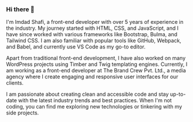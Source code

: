 ### Hi there 👋


I'm Imdad Shafi, a front-end developer with over 5 years of experience in the industry. My journey started with HTML, CSS, and JavaScript, and I have since worked with various frameworks like Bootstrap, Bulma, and Tailwind CSS. I am also familiar with popular tools like GitHub, Webpack, and Babel, and currently use VS Code as my go-to editor.

Apart from traditional front-end development, I have also worked on many WordPress projects using Timber and Twig templating engines. Currently, I am working as a front-end developer at The Brand Crew Pvt. Ltd., a media agency where I create engaging and responsive user interfaces for our clients.

I am passionate about creating clean and accessible code and stay up-to-date with the latest industry trends and best practices. When I'm not coding, you can find me exploring new technologies or tinkering with my side projects.
